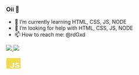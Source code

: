 ### Oii 👋

- 🌱 I’m currently learning HTML, CSS, JS, NODE
- 🤔 I’m looking for help with HTML, CSS, JS, NODE
- 📫 How to reach me: @rdGxd


<div>
  <a href="https://github.com/rdGxd">
  <img height="180em" src="https://github-readme-stats.vercel.app/api?username=rdGxd&show_icons=true=theme=deacula&includ_all_commits=true&count_p"/>
  <img height="180em" src="https://github-readme-stats.vercel.app/api/top-langs/?username=rdGxd&layout=compact&langs_count=16&theme-dark"/>
</div>

 <div style="display: inline_block"><br>
   <img align="center" alt"rdG-Js" height="30" width="40" src="https://raw.githubusercontent.com/devicons/devicon/master/icons/javascript/javascript-plain.svg">
